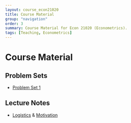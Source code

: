 ```yaml
---
layout: course_econ21020
title: Course Material
group: "navigation"
order: 3
summary: Course Material for Econ 21020 (Econometrics).
tags: [Teaching, Econometrics]
---
```


# Course Material

## Problem Sets
- [Problem Set 1](/assets/teaching/Spring2022-Econ-21020/Econ_21020_pset1.pdf)

## Lecture Notes
- [Logistics](/assets/teaching/Spring2022-Econ-21020/Econ_21020_syllabus.pdf) & [Motivation](/assets/teaching/Spring2022-Econ-21020/Econ_21020_lecture_1.pdf)